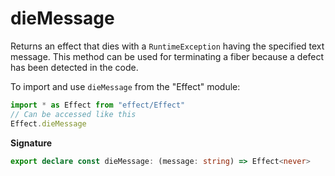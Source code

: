 # dieMessage

Returns an effect that dies with a `RuntimeException` having the specified
text message. This method can be used for terminating a fiber because a
defect has been detected in the code.

To import and use `dieMessage` from the "Effect" module:

```ts
import * as Effect from "effect/Effect"
// Can be accessed like this
Effect.dieMessage
```

**Signature**

```ts
export declare const dieMessage: (message: string) => Effect<never>
```
